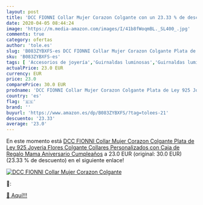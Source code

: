 ```yaml
---
layout: post
title: 'DCC FIONNI Collar Mujer Corazon Colgante con un 23.33 % de descuento'
date: 2020-04-05 08:44:24
image: 'https://m.media-amazon.com/images/I/41b8fWoqmBL._SL400_.jpg'
comments: true
category: ofertas
author: 'tole.es'
slug: 'B083ZYBXFS-es DCC FIONNI Collar Mujer Corazon Colgante Plata de Ley 925...'
sku: 'B083ZYBXFS-es'
tags: [ 'Accesorios de joyería','Guirnaldas luminosas','Guirnaldas luminosas de interior','Iluminación','Joyería','Limpieza y cuidado de joyas','de','ley','plata', ]
actualPrice: 23.0 EUR
currency: EUR
price: 23.0
comparePrice: 30.0 EUR
prodname: 'DCC FIONNI Collar Mujer Corazon Colgante Plata de Ley 925 Joyeria Flores Colgante Collares Personalizados con Caja de Regalo Mama Aniversario Cumpleaños'
country: 'es'
flag: '🇪🇸'
brand: ''
buyurl: 'https://www.amazon.es/dp/B083ZYBXFS/?tag=tolees-21'
descuento: '23.33'
average: '23.0'
---
```


En este momento está [DCC FIONNI Collar Mujer Corazon Colgante Plata de Ley 925 Joyeria Flores Colgante Collares Personalizados con Caja de Regalo Mama Aniversario Cumpleaños](https://www.amazon.es/dp/B083ZYBXFS/?tag=tolees-21) a 23.0 EUR (original: 30.0 EUR) (23.33 %  de descuento) en el siguiente enlace!

[![DCC FIONNI Collar Mujer Corazon Colgante](https://m.media-amazon.com/images/I/41b8fWoqmBL._SL400_.jpg)](https://www.amazon.es/dp/B083ZYBXFS/?tag=tolees-21)

🔎:


[🛒 Aquí!!!](https://www.amazon.es/dp/B083ZYBXFS/?tag=tolees-21)
